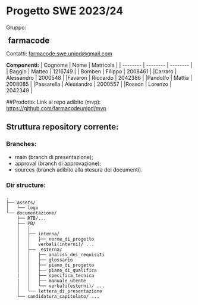 # Progetto SWE 2023/24
Gruppo:
<h2 style="padding: 0; border: 0; margin: 0; margin-left: 
5px">farmacode</h2>

Contatti: farmacode.swe.unipd@gmail.com

**Componenti:** 
| Cognome | Nome | Matricola |
| -------- | -------- | -------- |
| Baggio | Matteo | 1216749 |
| Bomben | Filippo | 2008461 |
|Carraro | Alessandro | 2000548 | 
|Favaron | Riccardo | 2042386 |
|Pandolfo | Mattia | 2008085 |
|Passarella | Alessandro | 2000557 |
|Rosson | Lorenzo | 2042349 |

##Prodotto:
Link al repo adibito (mvp): https://github.com/farmacodeunipd/mvp
## Struttura repository corrente:

### Branches:
- main (branch di presentazione);
- approval (branch di approvazione);
- sources (branch adibito alla stesura dei documenti).

### Dir structure:
```
.
├── assets/
│   └── logo
└── documentazione/
    ├── RTB/...
    ├── PB/
    │   │
    │   ├── interna/
    │   │   ├── norme_di_progetto
    │   │   verbali(interni)/ ...
    │   ├──  esterna/
    │   │   ├── analisi_dei_requisiti
    │   │   ├── glossario
    │   │   ├── piano_di_progetto
    │   │   ├── piano_di_qualifica
    |   │   ├── specifica_tecnica
    |   │   ├── manuale_utente
    │   │   └── verbali(esterni)/ ...
    │   └── lettera_di_presentazione
    └── candidatura_capitolato/ ...
```
